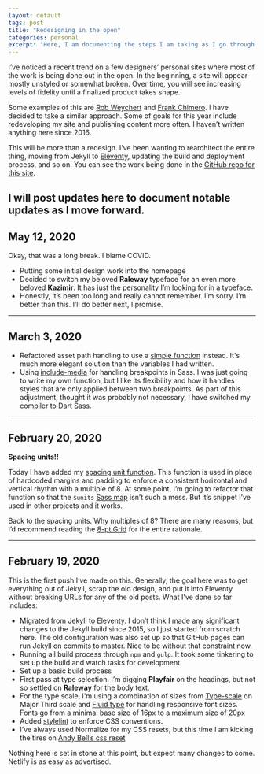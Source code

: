 ```yaml
---
layout: default
tags: post
title: "Redesigning in the open"
categories: personal
excerpt: "Here, I am documenting the steps I am taking as I go through redesigning and refactoring my site. This post will be updated regularly until the design is done."
---
```


I’ve noticed a recent trend on a few designers’ personal sites where most of the work is being done out in the open. In the beginning, a site will appear mostly unstyled or somewhat broken. Over time, you will see increasing levels of fidelity until a finalized product takes shape.

Some examples of this are [Rob Weychert](https://v7.robweychert.com/) and [Frank Chimero](https://frankchimero.com/blog/2019/redesign/). I have decided to take a similar approach. Some of goals for this year include redeveloping my site and publishing content more often. I haven’t written anything here since 2016.

This will be more than a redesign. I’ve been wanting to rearchitect the entire thing, moving from Jekyll to [Eleventy](https://www.11ty.dev/), updating the build and deployment process, and so on. You can see the work being done in the [GitHub repo for this site](https://github.com/jaredcunha/jaredcunha.github.io).

I will post updates here to document notable updates as I move forward.
---
## May 12, 2020

Okay, that was a long break. I blame COVID.

- Putting some initial design work into the homepage
- Decided to switch my beloved **Raleway** typeface for an even more beloved **Kazimir**. It has just the personality I’m looking for in a typeface.
- Honestly, it’s been too long and really cannot remember. I’m sorry. I’m better than this. I’ll do better next, I promise.

---
## March 3, 2020

- Refactored asset path handling to use a [simple function](https://css-tricks.com/snippets/sass/simple-asset-helper-functions/) instead. It's much more elegant solution than the variables I had written.
- Using [include-media](https://eduardoboucas.github.io/include-media) for handling breakpoints in Sass. I was just going to write my own function, but I like its flexibility and how it handles styles that are only applied between two breakpoints. As part of this adjustment, thought it was probably not necessary, I have switched my compiler to [Dart Sass](https://sass-lang.com/dart-sass).

---
## February 20, 2020

**Spacing units!!**

Today I have added my [spacing unit function](https://github.com/jaredcunha/jaredcunha.github.io/blob/master/src/assets/stylesheets/functions/_spacing-units.scss). This function is used in place of hardcoded margins and padding to enforce a consistent horizontal and vertical rhythm with a multiple of 8. At some point, I’m going to refactor that function so that the `$units` [Sass map](https://github.com/jaredcunha/jaredcunha.github.io/blob/master/src/assets/stylesheets/settings/_variables.scss) isn’t such a mess. But it’s snippet I’ve used in other projects and it works.

Back to the spacing units. Why multiples of 8? There are many reasons, but I’d recommend reading the [8-pt Grid](https://spec.fm/specifics/8-pt-grid) for the entire rationale.

---
## February 19, 2020

This is the first push I’ve made on this. Generally, the goal here was to get everything out of Jekyll, scrap the old design, and put it into Eleventy without breaking URLs for any of the old posts. What I've done so far includes:

- Migrated from Jekyll to Eleventy. I don’t think I made any significant changes to the Jekyll build since 2015, so I just started from scratch here. The old configuration was also set up so that GitHub pages can run Jekyll on commits to master. Nice to be without that constraint now.
- Running all build process through `npm` and `gulp`. It took some tinkering to set up the build and watch tasks for development.
- Set up a basic build process
- First pass at type selection. I’m digging **Playfair** on the headings, but not so settled on **Raleway** for the body text.
- For the type scale, I'm using a combination of sizes from [Type-scale](https://type-scale.com/) on Major Third scale and [Fluid type](https://css-tricks.com/snippets/css/fluid-typography/) for handling responsive font sizes. Fonts go from a minimal base size of 16px to a maximum size of 20px
- Added [stylelint](https://stylelint.io/) to enforce CSS conventions.
- I’ve always used Normalize for my CSS resets, but this time I am kicking the tires on [Andy Bell’s css reset](https://dev.to/hankchizljaw/a-modern-css-reset-6p3)

Nothing here is set in stone at this point, but expect many changes to come. Netlify is as easy as advertised.
